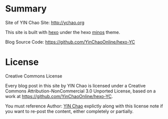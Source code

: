# Summary
Site of YIN Chao
Site: http://ychao.org

This site is built with [hexo](https://hexo.io/) under the hexo [minos](https://github.com/ppoffice/hexo-theme-minos) theme.

Blog Source Code: https://github.com/YinChaoOnline/hexo-YC


# License
Creative Commons License

Every blog post in this site by YIN Chao is licensed under a Creative Commons Attribution-NonCommercial 3.0 Unported License, based on a work at https://github.com/YinChaoOnline/hexo-YC.

You must reference Author: <a href="http://ychao.org">YIN Chao</a> explictly along with this license note if you want to re-post the content, either completely or partially.
